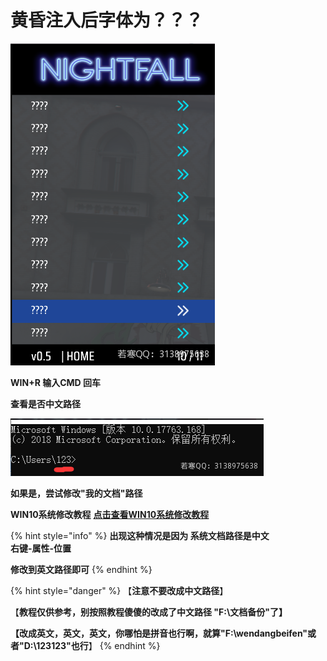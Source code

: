 # 黄昏注入后字体为？？？

![](<../../.gitbook/assets/image (174).png>)

**WIN+R 输入CMD 回车**

**查看是否中文路径**

![](<../../.gitbook/assets/image (297).png>)

**如果是，尝试修改"我的文档"路径**

**WIN10系统修改教程** [**点击查看WIN10系统修改教程**](https://jingyan.baidu.com/article/148a1921a96ad24d71c3b1ae.html)

{% hint style="info" %}
**出现这种情况是因为 系统文档路径是中文**\
**右键-属性-位置**

**修改到英文路径即可**
{% endhint %}

{% hint style="danger" %}
【**注意不要改成中文路径**】

【**教程仅供参考，别按照教程傻傻的改成了中文路径 "F:\文档备份"了】**

**【改成英文，英文，英文，你哪怕是拼音也行啊，就算"F:\wendangbeifen"或者"D:\123123"也行**】
{% endhint %}

